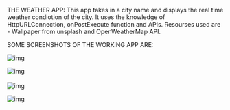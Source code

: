 THE WEATHER APP:
This app takes in a city name and displays the real time weather condiotion of the city.
It uses the knowledge of HttpURLConnection, onPostExecute function and APIs.
Resourses used are - Wallpaper from unsplash and OpenWeatherMap API.

SOME SCREENSHOTS OF THE WORKING APP ARE:

![img](https://i.ibb.co/XVxv87h/img1.png)
     
![img](https://i.ibb.co/m0M8LGZ/img2.png)
<br><br>
![img](https://i.ibb.co/w019hWF/img3.png)
    
![img](https://i.ibb.co/z2KGHNL/img4.png)
